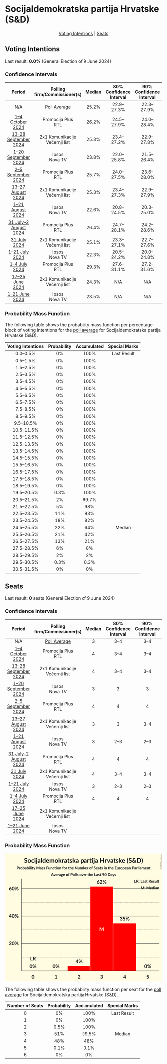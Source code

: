 # Socijaldemokratska partija Hrvatske (S&D)

<p align="center"><a href="#voting-intentions">Voting Intentions</a> | <a href="#seats">Seats</a></p>

## Voting Intentions

Last result: **0.0%** (General Election of 9 June 2024)

### Confidence Intervals

| Period     | Polling firm/Commissioner(s) | Median | 80% Confidence Interval | 90% Confidence Interval | 95% Confidence Interval | 99% Confidence Interval |
|:----------:|:----------------:|:-----------:|:-----------------------:|:-----------------------:|:-----------------------:|:-----------------------:|
| N/A | [Poll Average](average.html) | 25.2% | 22.9–27.3% | 22.3–27.9% | 21.8–28.4% | 20.8–29.3% |
| [1–4 October 2024](2024-10-04-PromocijaPlus.html) | Promocija Plus <br> RTL | 26.2% | 24.5–27.9% | 24.0–28.4% | 23.6–28.9% | 22.8–29.8% |
| [13–28 September 2024](2024-09-28-2x1Komunikacije.html) | 2x1 Komunikacije <br> Večernji list | 25.3% | 23.4–27.2% | 22.9–27.8% | 22.5–28.3% | 21.6–29.2% |
| [1–20 September 2024](2024-09-20-Ipsos.html) | Ipsos <br> Nova TV | 23.8% | 22.0–25.8% | 21.5–26.4% | 21.1–26.8% | 20.3–27.8% |
| [2–5 September 2024](2024-09-05-PromocijaPlus.html) | Promocija Plus <br> RTL | 25.7% | 24.0–27.5% | 23.6–28.0% | 23.2–28.4% | 22.4–29.3% |
| [13–27 August 2024](2024-08-27-2x1Komunikacije.html) | 2x1 Komunikacije <br> Večernji list | 25.3% | 23.4–27.3% | 22.9–27.9% | 22.4–28.4% | 21.6–29.4% |
| [1–21 August 2024](2024-08-21-Ipsos.html) | Ipsos <br> Nova TV | 22.6% | 20.8–24.5% | 20.3–25.0% | 19.9–25.5% | 19.1–26.4% |
| [31 July–2 August 2024](2024-08-02-PromocijaPlus.html) | Promocija Plus <br> RTL | 26.4% | 24.7–28.1% | 24.2–28.6% | 23.8–29.1% | 23.1–29.9% |
| [31 July 2024](2024-07-31-2x1Komunikacije.html) | 2x1 Komunikacije <br> Večernji list | 25.1% | 23.3–27.1% | 22.7–27.6% | 22.3–28.1% | 21.4–29.1% |
| [1–21 July 2024](2024-07-21-Ipsos.html) | Ipsos <br> Nova TV | 22.3% | 20.5–24.2% | 20.0–24.8% | 19.6–25.3% | 18.8–26.2% |
| [1–4 July 2024](2024-07-04-PromocijaPlus.html) | Promocija Plus <br> RTL | 29.3% | 27.6–31.1% | 27.2–31.6% | 26.8–32.0% | 26.0–32.9% |
| [17–25 June 2024](2024-06-25-2x1Komunikacije.html) | 2x1 Komunikacije <br> Večernji list | 24.3% | N/A | N/A | N/A | N/A |
| [1–21 June 2024](2024-06-21-Ipsos.html) | Ipsos <br> Nova TV | 23.5% | N/A | N/A | N/A | N/A |

### Probability Mass Function

The following table shows the probability mass function per percentage block of voting intentions for the [poll average](average.html) for Socijaldemokratska partija Hrvatske (S&D).

| Voting Intentions | Probability | Accumulated | Special Marks |
|:-----------------:|:-----------:|:-----------:|:-------------:|
| 0.0–0.5% | 0% | 100% | Last Result |
| 0.5–1.5% | 0% | 100% |  |
| 1.5–2.5% | 0% | 100% |  |
| 2.5–3.5% | 0% | 100% |  |
| 3.5–4.5% | 0% | 100% |  |
| 4.5–5.5% | 0% | 100% |  |
| 5.5–6.5% | 0% | 100% |  |
| 6.5–7.5% | 0% | 100% |  |
| 7.5–8.5% | 0% | 100% |  |
| 8.5–9.5% | 0% | 100% |  |
| 9.5–10.5% | 0% | 100% |  |
| 10.5–11.5% | 0% | 100% |  |
| 11.5–12.5% | 0% | 100% |  |
| 12.5–13.5% | 0% | 100% |  |
| 13.5–14.5% | 0% | 100% |  |
| 14.5–15.5% | 0% | 100% |  |
| 15.5–16.5% | 0% | 100% |  |
| 16.5–17.5% | 0% | 100% |  |
| 17.5–18.5% | 0% | 100% |  |
| 18.5–19.5% | 0% | 100% |  |
| 19.5–20.5% | 0.3% | 100% |  |
| 20.5–21.5% | 2% | 99.7% |  |
| 21.5–22.5% | 5% | 98% |  |
| 22.5–23.5% | 11% | 93% |  |
| 23.5–24.5% | 18% | 82% |  |
| 24.5–25.5% | 22% | 64% | Median |
| 25.5–26.5% | 21% | 42% |  |
| 26.5–27.5% | 13% | 21% |  |
| 27.5–28.5% | 6% | 8% |  |
| 28.5–29.5% | 2% | 2% |  |
| 29.5–30.5% | 0.3% | 0.3% |  |
| 30.5–31.5% | 0% | 0% |  |


## Seats

Last result: **0** seats (General Election of 9 June 2024)

### Confidence Intervals

| Period     | Polling firm/Commissioner(s) | Median | 80% Confidence Interval | 90% Confidence Interval | 95% Confidence Interval | 99% Confidence Interval |
|:----------:|:----------------:|:------:|:-----------------------:|:-----------------------:|:-----------------------:|:-----------------------:|
| N/A | [Poll Average](average.html) | 3 | 3–4 | 3–4 | 3–4 | 3–4 |
| [1–4 October 2024](2024-10-04-PromocijaPlus.html) | Promocija Plus <br> RTL | 4 | 3–4 | 3–4 | 3–4 | 3–4 |
| [13–28 September 2024](2024-09-28-2x1Komunikacije.html) | 2x1 Komunikacije <br> Večernji list | 4 | 3–4 | 3–4 | 3–4 | 3–4 |
| [1–20 September 2024](2024-09-20-Ipsos.html) | Ipsos <br> Nova TV | 3 | 3 | 3 | 3–4 | 2–4 |
| [2–5 September 2024](2024-09-05-PromocijaPlus.html) | Promocija Plus <br> RTL | 4 | 4 | 4 | 3–4 | 3–4 |
| [13–27 August 2024](2024-08-27-2x1Komunikacije.html) | 2x1 Komunikacije <br> Večernji list | 3 | 3 | 3–4 | 3–4 | 3–4 |
| [1–21 August 2024](2024-08-21-Ipsos.html) | Ipsos <br> Nova TV | 3 | 2–3 | 2–3 | 2–3 | 2–3 |
| [31 July–2 August 2024](2024-08-02-PromocijaPlus.html) | Promocija Plus <br> RTL | 4 | 4 | 4 | 3–4 | 3–4 |
| [31 July 2024](2024-07-31-2x1Komunikacije.html) | 2x1 Komunikacije <br> Večernji list | 4 | 3–4 | 3–4 | 3–4 | 3–4 |
| [1–21 July 2024](2024-07-21-Ipsos.html) | Ipsos <br> Nova TV | 3 | 2–3 | 2–3 | 2–3 | 2–3 |
| [1–4 July 2024](2024-07-04-PromocijaPlus.html) | Promocija Plus <br> RTL | 4 | 4 | 4 | 4 | 4–5 |
| [17–25 June 2024](2024-06-25-2x1Komunikacije.html) | 2x1 Komunikacije <br> Večernji list |  |  |  |  |  |
| [1–21 June 2024](2024-06-21-Ipsos.html) | Ipsos <br> Nova TV |  |  |  |  |  |

### Probability Mass Function

![Graph with seats probability mass function not yet produced](average-seats-pmf-socijaldemokratskapartijahrvatskesd.png "Seats Probability Mass Function")

The following table shows the probability mass function per seat for the [poll average](average.html) for Socijaldemokratska partija Hrvatske (S&D).

| Number of Seats | Probability | Accumulated | Special Marks |
|:---------------:|:-----------:|:-----------:|:-------------:|
| 0 | 0% | 100% | Last Result |
| 1 | 0% | 100% |  |
| 2 | 0.5% | 100% |  |
| 3 | 51% | 99.5% | Median |
| 4 | 48% | 48% |  |
| 5 | 0.1% | 0.1% |  |
| 6 | 0% | 0% |  |


